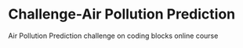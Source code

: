 # Challenge-Air Pollution Prediction
Air Pollution Prediction challenge on coding blocks online course
